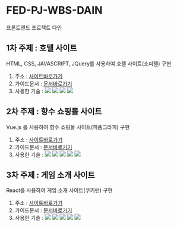 # FED-PJ-WBS-DAIN
프론트엔드 프로젝트 다인

## 1차 주제 : 호텔 사이트
HTML, CSS, JAVASCRIPT, JQuery를 사용하여 호텔 사이트(소피텔) 구현
1. 주소 : [사이트바로가기](https://dain302.github.io/FED-PJ-WBS-DAIN/01.%EC%9B%B9%20%ED%94%84%EB%A1%9C%EC%A0%9D%ED%8A%B8/03.%EA%B5%AC%ED%98%84%EC%86%8C%EC%8A%A4/index.html)
2. 가이드문서 : [문서바로가기](https://dain302.github.io/FED-PJ-WBS-DAIN/01.%EC%9B%B9%20%ED%94%84%EB%A1%9C%EC%A0%9D%ED%8A%B8/04.%EA%B0%80%EC%9D%B4%EB%93%9C%EB%AC%B8%EC%84%9C/1%EC%B0%A8%ED%94%84%EB%A1%9C%EC%A0%9D%ED%8A%B8_%EB%B0%9C%ED%91%9C.pdf
)
3. 사용한 기술 :
<img src="https://img.shields.io/badge/HTML-E34F26?style=flat&logo=html5&logoColor=white"/> <img src="https://img.shields.io/badge/CSS-1572b6?style=flat&logo=css3&logoColor=white"/> <img src="https://img.shields.io/badge/JavaScript-F7DF1E?style=flat&logo=javascript&logoColor=333333"/> <img src="https://img.shields.io/badge/jQuery-0769AD?style=flat&logo=jquery&logoColor=white"/> 


## 2차 주제 : 향수 쇼핑몰 사이트
Vue.js 를 사용하여 향수 쇼핑몰 사이트(퍼퓸그라피) 구현
1. 주소 : [사이트바로가기](https://dain302.github.io/FED-PJ-WBS-DAIN/02.%EB%AA%A8%EB%B0%94%EC%9D%BC%20%EC%9B%B9%EC%95%B1%20%ED%94%84%EB%A1%9C%EC%A0%9D%ED%8A%B8/03.%EA%B5%AC%ED%98%84%EC%86%8C%EC%8A%A4/index.html)
2. 가이드문서 : [문서바로가기](https://dain302.github.io/FED-PJ-WBS-DAIN/02.%EB%AA%A8%EB%B0%94%EC%9D%BC%20%EC%9B%B9%EC%95%B1%20%ED%94%84%EB%A1%9C%EC%A0%9D%ED%8A%B8/04.%EA%B0%80%EC%9D%B4%EB%93%9C%EB%AC%B8%EC%84%9C/2%EC%B0%A8%ED%94%84%EB%A1%9C%EC%A0%9D%ED%8A%B8.pdf
)
3. 사용한 기술 :
<img src="https://img.shields.io/badge/HTML-E34F26?style=flat&logo=html5&logoColor=white"/> <img src="https://img.shields.io/badge/CSS-1572b6?style=flat&logo=css3&logoColor=white"/> <img src="https://img.shields.io/badge/JavaScript-F7DF1E?style=flat&logo=javascript&logoColor=333333"/> <img src="https://img.shields.io/badge/jQuery-0769AD?style=flat&logo=jquery&logoColor=white"/> <img src="https://img.shields.io/badge/Vue.js-4FC08D?style=flat&logo=vuedotjs&logoColor=white"/> 

## 3차 주제 : 게임 소개 사이트
React를 사용하여 게임 소개 사이트(쿠키런) 구현
1. 주소 : [사이트바로가기](https://dain302.github.io/dain-react/)
2. 가이드문서 : [문서바로가기](https://dain302.github.io/FED-PJ-WBS-DAIN/03.SPA%20%ED%94%84%EB%A1%9C%EC%A0%9D%ED%8A%B8/04.%EA%B0%80%EC%9D%B4%EB%93%9C%EB%AC%B8%EC%84%9C/3%EC%B0%A8%20%EA%B0%80%EC%9D%B4%EB%93%9C.pdf)
3. 사용한 기술 :
<img src="https://img.shields.io/badge/HTML-E34F26?style=flat&logo=html5&logoColor=white"/> <img src="https://img.shields.io/badge/CSS-1572b6?style=flat&logo=css3&logoColor=white"/> <img src="https://img.shields.io/badge/JavaScript-F7DF1E?style=flat&logo=javascript&logoColor=333333"/> <img src="https://img.shields.io/badge/jQuery-0769AD?style=flat&logo=jquery&logoColor=white"/> <img src="https://img.shields.io/badge/React-61dafb?style=flat&logo=react&logoColor=white"/>  


